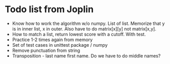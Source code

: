 # Todo list from Joplin

* Know how to work the algorithm w/o numpy.  List of list.  Memorize that y is in inner list, x in outer.  Also have to do 
  matrix[x][y] not matrix[x,y].
* How to match a list, return lowest score with a cutoff.  With test.
* Practice 1-2 times again from memory
* Set of test cases in unittest package / numpy
* Remove punctuation from string
* Transposition - last name first name.  Do we have to do middle names?